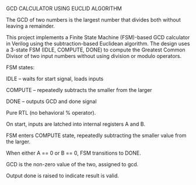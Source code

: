 GCD CALCULATOR USING EUCLID ALGORITHM


The GCD of two numbers is the largest number that divides both without leaving a remainder.

This project implements a Finite State Machine (FSM)-based GCD calculator in Verilog using the subtraction-based Euclidean algorithm. The design uses a 3-state FSM (IDLE, COMPUTE, DONE) to compute the Greatest Common Divisor of two input numbers without using division or modulo operators.

FSM states:

IDLE – waits for start signal, loads inputs

COMPUTE – repeatedly subtracts the smaller from the larger

DONE – outputs GCD and  done signal

Pure RTL (no behavioral % operator).

On start, inputs are latched into internal registers A and B.

FSM enters COMPUTE state, repeatedly subtracting the smaller value from the larger.

When either A == 0 or B == 0, FSM transitions to DONE.

GCD is the non-zero value of the two, assigned to gcd.

Output done is raised to indicate result is valid.
